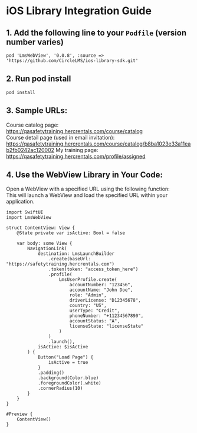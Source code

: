 # iOS Library Integration Guide

## **1. Add the following line to your `Podfile`** (version number varies)  
```
pod 'LmsWebView', '0.0.8', :source => 'https://github.com/CircleLMS/ios-library-sdk.git'
```

## **2. Run pod install**   
```
pod install
```
## **3. Sample URLs:**  
Course catalog page: https://qasafetytraining.hercrentals.com/course/catalog  
Course detail page (used in email invitation): https://qasafetytraining.hercrentals.com/course/catalog/b8ba1023e33a11eab2fb0242ac120002
My training page: https://qasafetytraining.hercrentals.com/profile/assigned  

## **4. Use the WebView Library in Your Code:**  
Open a WebView with a specified URL using the following function:  
This will launch a WebView and load the specified URL within your application.  
```
import SwiftUI
import LmsWebView

struct ContentView: View {
    @State private var isActive: Bool = false

    var body: some View {
        NavigationLink(
            destination: LmsLaunchBuilder
                .create(baseUrl: "https://safetytraining.hercrentals.com")
                .token(token: "access_token_here")
                .profile(
                    LmsUserProfile.create(
                        accountNumber: "123456",
                        accountName: "John Doe",
                        role: "Admin",
                        driverLicense: "D12345678",
                        country: "US",
                        userType: "Credit",
                        phoneNumber: "+11234567890",
                        accountStatus: "A",
                        licenseState: "licenseState"
                    )
                )
                .launch(),
            isActive: $isActive
        ) {
            Button("Load Page") {
                isActive = true
            }
            .padding()
            .background(Color.blue)
            .foregroundColor(.white)
            .cornerRadius(10)
        }
    }
}

#Preview {
    ContentView()
}

```
